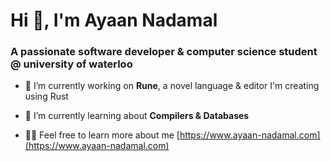 <h1 align="left">Hi 👋, I'm Ayaan Nadamal</h1>
<h3 align="left">A passionate software developer & computer science student @ university of waterloo</h3>

- 🔭 I’m currently working on **Rune**, a novel language & editor I'm creating using Rust

- 🌱 I’m currently learning about **Compilers & Databases**

- 👨‍💻 Feel free to learn more about me [https://www.ayaan-nadamal.com](https://www.ayaan-nadamal.com)
